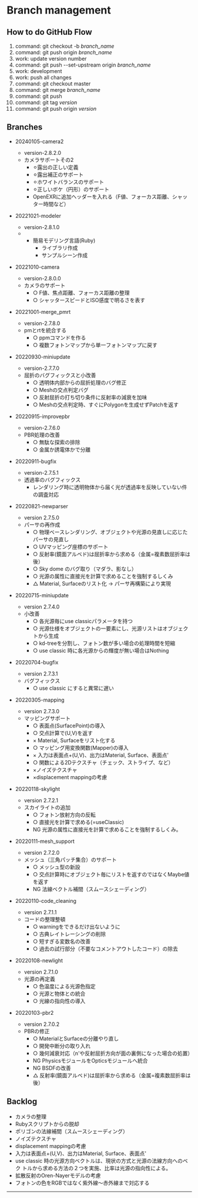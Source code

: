 # Branch management

## How to do GitHub Flow

1.  command: git checkout -b _branch_name_
2.  command: git push origin _branch_name_
3.  work: update version number
4.  command: git push --set-upstream origin _branch_name_
5.  work: development
6.  work: push all changes
7.  command: git checkout master
8.  command: git merge _branch_name_
9.  command: git push
10. command: git tag _version_
11. command: git push origin _version_


## Branches

* 20240105-camera2
    - version-2.8.2.0
    - カメラサポートその2
        - ⚪︎露出の正しい定義
        - ⚪︎露出補正のサポート
        - ⚪︎ホワイトバランスのサポート
        - ⚪︎正しいボケ（円形）のサポート
        - OpenEXRに追加ヘッダーを入れる（F値、フォーカス距離、シャッター時間など）

* 20221021-modeler
    - version-2.8.1.0
    - - 簡易モデリング言語(Ruby)
        - ライブラリ作成
        - サンプルシーン作成

* 20221010-camera
    - version-2.8.0.0
    - カメラのサポート
        - ○ F値、焦点距離、フォーカス距離の整理
        - ○ シャッタースピードとISO感度で明るさを表す

* 20221001-merge_pmrt
    - version-2.7.8.0
    - pmとrtを統合する
        - ○ ppmコマンドを作る
        - ○ 複数フォトンマップから単一フォトンマップに戻す

* 20220930-miniupdate
    - version-2.7.7.0
    - 屈折のバグフィックスと小改善
        - ○ 透明体内部からの屈折処理のバグ修正
        - ○ Meshの交点判定バグ
        - ○ 反射屈折の打ち切り条件に反射率の減衰を加味
        - ○ Meshの交点判定時、すぐにPolygonを生成せずPatchを返す

* 20220915-improvepbr
    - version-2.7.6.0
    - PBR処理の改善
        - ○ 無駄な探索の排除
        - ○ 金属か誘電体かで分離

* 20220911-bugfix
    - version-2.7.5.1
    - 透過率のバグフィックス
        - レンダリング時に透明物体から届く光が透過率を反映していない件の調査対応

* 20220821-newparser
    - version 2.7.5.0
    - パーサの再作成
        - ○ 物理ベースレンダリング、オブジェクトや光源の見直しに応じたパーサの見直し
        - ○ UVマッピング座標のサポート
        - ○ 反射率(鏡面アルベド)は屈折率から求める（金属=複素数屈折率は後）
        - ○ Sky dome のバグ取り（マダラ、影なし）
        - ○ 光源の属性に直接光を計算で求めることを強制するしくみ
        - △ Material, Surfaceのリスト化 -> パーサ再構築により実現


* 20220715-miniupdate
    - version 2.7.4.0
    - 小改善
        - ○ 各光源毎にuse classicパラメータを持つ
        - ○ 光源仕様をオブジェクトの一要素にし、光源リストはオブジェクトから生成
        - ○ kd-treeを分割し、フォトン数が多い場合の処理時間を短縮
        - ○ use classic 時に各光源からの輝度が無い場合はNothing

* 20220704-bugfix
    - version 2.7.3.1
    - バグフィックス
        - ○ use classic にすると異常に遅い
        
* 20220305-mapping
    - version 2.7.3.0
    - マッピングサポート
        - ○ 表面点(SurfacePoint)の導入
        - ○ 交点計算で(U,V)を返す
        - × Material, Surfaceをリスト化する
        - ○ マッピング用変換関数(Mapper)の導入
        - × 入力は表面点+(U,V)、出力はMaterial, Surface、表面点'
        - ○ 関数による2Dテクスチャ（チェック、ストライプ、など）
        - ×ノイズテクスチャ
        - ×displacement mappingの考慮

* 20220118-skylight
    - version 2.7.2.1
    - スカイライトの追加
        - ○ フォトン放射方向の反転
        + ○ 直接光を計算で求める(=useClassic)
        - NG 光源の属性に直接光を計算で求めることを強制するしくみ。

* 20220111-mesh_support
    - version 2.7.2.0
    - メッシュ（三角パッチ集合）のサポート
        - ○ メッシュ型の新設
        - ○ 交点計算時にオブジェクト毎にリストを返すのではなくMaybe値を返す
        - NG 法線ベクトル補間（スムースシェーディング）

* 20220110-code_cleaning
    - version 2.7.1.1
    - コードの整理整頓
        - ○ warningをできるだけ出ないように
        - ○ 古典レイトレーシングの削除
        - ○ 短すぎる変数名の改善
        - ○ 過去の試行部分（不要なコメントアウトしたコード）の除去

* 20220108-newlight
    - version 2.7.1.0
    - 光源の再定義
        - ○ 色温度による光源色指定
        - ○ 光源と物体との統合
        - ○ 光線の指向性の導入

* 20220103-pbr2
    - version 2.7.0.2
    - PBRの修正
        - ○ MaterialとSurfaceの分離やり直し
        - ○ 開発中断分の取り入れ
        - ○ 幾何減衰対応（n'や反射屈折方向が面の裏側になった場合の処置）
        - NG PhysicsモジュールをOpticsモジュールへ統合
        - NG BSDFの改善
        - △ 反射率(鏡面アルベド)は屈折率から求める（金属=複素数屈折率は後）


## Backlog

- カメラの整理
- Rubyスクリプトからの脱却
- ポリゴンの法線補間（スムースシェーディング）
- ノイズテクスチャ
- displacement mappingの考慮
- 入力は表面点+(U,V)、出力はMaterial, Surface、表面点'
- use classic 時の光源方向ベクトルは、現状の方式と光源の法線方向へのベク
  トルから求める方法の２つを実施、比率は光源の指向性による。
- 拡散反射のOren-Nayerモデルの考慮
- フォトンの色をRGBではなく紫外線〜赤外線まで対応する

---
